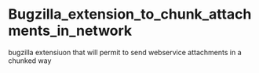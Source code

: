 # Bugzilla_extension_to_chunk_attachments_in_network
bugzilla extensiuon that will permit to send webservice attachments in a chunked way
